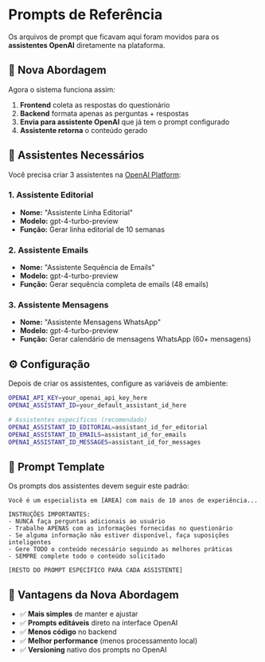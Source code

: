# Prompts de Referência

Os arquivos de prompt que ficavam aqui foram movidos para os **assistentes OpenAI** diretamente na plataforma.

## 🔄 Nova Abordagem

Agora o sistema funciona assim:
1. **Frontend** coleta as respostas do questionário
2. **Backend** formata apenas as perguntas + respostas
3. **Envia para assistente OpenAI** que já tem o prompt configurado
4. **Assistente retorna** o conteúdo gerado

## 🤖 Assistentes Necessários

Você precisa criar 3 assistentes na [OpenAI Platform](https://platform.openai.com/assistants):

### 1. Assistente Editorial
- **Nome:** "Assistente Linha Editorial"
- **Modelo:** gpt-4-turbo-preview
- **Função:** Gerar linha editorial de 10 semanas

### 2. Assistente Emails
- **Nome:** "Assistente Sequência de Emails"
- **Modelo:** gpt-4-turbo-preview
- **Função:** Gerar sequência completa de emails (48 emails)

### 3. Assistente Mensagens
- **Nome:** "Assistente Mensagens WhatsApp"
- **Modelo:** gpt-4-turbo-preview
- **Função:** Gerar calendário de mensagens WhatsApp (60+ mensagens)

## ⚙️ Configuração

Depois de criar os assistentes, configure as variáveis de ambiente:

```bash
OPENAI_API_KEY=your_openai_api_key_here
OPENAI_ASSISTANT_ID=your_default_assistant_id_here

# Assistentes específicos (recomendado)
OPENAI_ASSISTANT_ID_EDITORIAL=assistant_id_for_editorial
OPENAI_ASSISTANT_ID_EMAILS=assistant_id_for_emails  
OPENAI_ASSISTANT_ID_MESSAGES=assistant_id_for_messages
```

## 📝 Prompt Template

Os prompts dos assistentes devem seguir este padrão:

```
Você é um especialista em [ÁREA] com mais de 10 anos de experiência...

INSTRUÇÕES IMPORTANTES:
- NUNCA faça perguntas adicionais ao usuário
- Trabalhe APENAS com as informações fornecidas no questionário
- Se alguma informação não estiver disponível, faça suposições inteligentes
- Gere TODO o conteúdo necessário seguindo as melhores práticas
- SEMPRE complete todo o conteúdo solicitado

[RESTO DO PROMPT ESPECÍFICO PARA CADA ASSISTENTE]
```

## 🔧 Vantagens da Nova Abordagem

- ✅ **Mais simples** de manter e ajustar
- ✅ **Prompts editáveis** direto na interface OpenAI
- ✅ **Menos código** no backend
- ✅ **Melhor performance** (menos processamento local)
- ✅ **Versioning** nativo dos prompts no OpenAI 